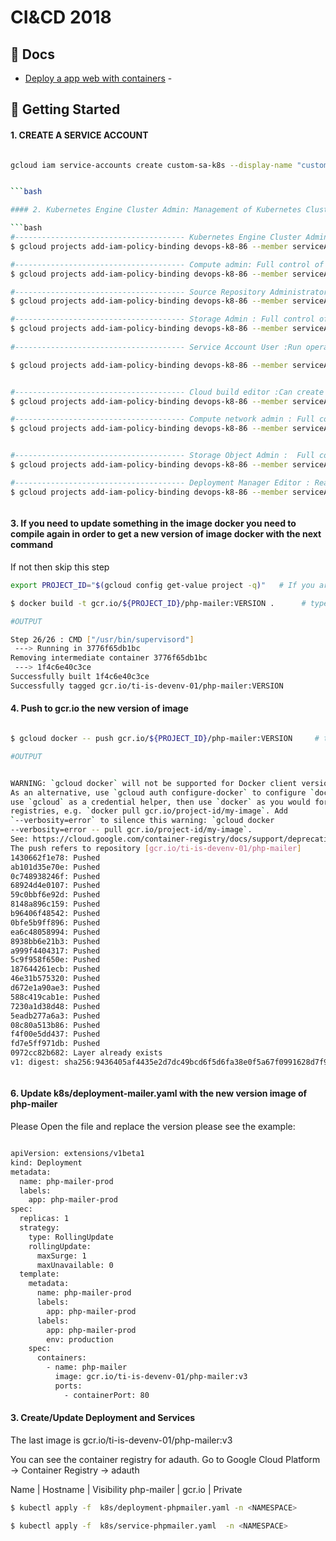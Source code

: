 # CI&CD 2018

## 📖 Docs
* [Deploy a app web with containers](https://cloud.google.com/kubernetes-engine/docs/tutorials/hello-app) -


## 🚀 Getting Started

#### 1. CREATE A SERVICE ACCOUNT

```bash

gcloud iam service-accounts create custom-sa-k8s --display-name "custom-sa-k8s"


```bash

#### 2. Kubernetes Engine Cluster Admin: Management of Kubernetes Clusters.

```bash
#-------------------------------------- Kubernetes Engine Cluster Admin: Management of Kubernetes Clusters. --------------------------------------
$ gcloud projects add-iam-policy-binding devops-k8-86 --member serviceAccount:custom-sa-k8s@devops-k8-86.iam.gserviceaccount.com --role roles/container.clusterAdmin 

#-------------------------------------- Compute admin: Full control of all Compute Engine resources. --------------------------------------
$ gcloud projects add-iam-policy-binding devops-k8-86 --member serviceAccount:custom-sa-k8s@devops-k8-86.iam.gserviceaccount.com --role roles/compute.admin 

#-------------------------------------- Source Repository Administrator: Admin access to repositories --------------------------------------
$ gcloud projects add-iam-policy-binding devops-k8-86 --member serviceAccount:custom-sa-k8s@devops-k8-86.iam.gserviceaccount.com --role roles/source.admin 

#-------------------------------------- Storage Admin :	Full control of GCS resources.. --------------------------------------
$ gcloud projects add-iam-policy-binding devops-k8-86 --member serviceAccount:custom-sa-k8s@devops-k8-86.iam.gserviceaccount.com --role roles/storage.admin
		
#-------------------------------------- Service Account User :Run operations as the service account. --------------------------------------

$ gcloud projects add-iam-policy-binding devops-k8-86 --member serviceAccount:custom-sa-k8s@devops-k8-86.iam.gserviceaccount.com --role roles/iam.serviceAccountUser


#-------------------------------------- Cloud build editor :Can create and cancel builds. --------------------------------------
$ gcloud projects add-iam-policy-binding devops-k8-86 --member serviceAccount:custom-sa-k8s@devops-k8-86.iam.gserviceaccount.com --role roles/cloudbuild.builds.editor

#-------------------------------------- Compute network admin : Full control of Compute Engine networking resources. --------------------------------------
$ gcloud projects add-iam-policy-binding devops-k8-86 --member serviceAccount:custom-sa-k8s@devops-k8-86.iam.gserviceaccount.com --role roles/compute.networkAdmin


#-------------------------------------- Storage Object Admin :  Full control of GCS objects... --------------------------------------
$ gcloud projects add-iam-policy-binding devops-k8-86 --member serviceAccount:custom-sa-k8s@devops-k8-86.iam.gserviceaccount.com --role roles/storage.admin

#-------------------------------------- Deployment Manager Editor : Read and Write access to all Deployment Manager resources. --------------------------------------
$ gcloud projects add-iam-policy-binding devops-k8-86 --member serviceAccount:custom-sa-k8s@devops-k8-86.iam.gserviceaccount.com --role roles/deploymentmanager.editor



```

#### 3. If you need to update something in the image docker you need to compile again in order to get a new version of image docker with the next command
If not then skip this step

```bash
export PROJECT_ID="$(gcloud config get-value project -q)"   # If you are using Cloud Shell

$ docker build -t gcr.io/${PROJECT_ID}/php-mailer:VERSION .      # type in version the correct version of image according the step 3. 

#OUTPUT

Step 26/26 : CMD ["/usr/bin/supervisord"]
 ---> Running in 3776f65db1bc
Removing intermediate container 3776f65db1bc
 ---> 1f4c6e40c3ce
Successfully built 1f4c6e40c3ce
Successfully tagged gcr.io/ti-is-devenv-01/php-mailer:VERSION

```

#### 4. Push to gcr.io the new version of image


```bash

$ gcloud docker -- push gcr.io/${PROJECT_ID}/php-mailer:VERSION     # type in version the correct version of image. 

#OUTPUT


WARNING: `gcloud docker` will not be supported for Docker client versions above 18.03.
As an alternative, use `gcloud auth configure-docker` to configure `docker` to
use `gcloud` as a credential helper, then use `docker` as you would for non-GCR
registries, e.g. `docker pull gcr.io/project-id/my-image`. Add
`--verbosity=error` to silence this warning: `gcloud docker
--verbosity=error -- pull gcr.io/project-id/my-image`.
See: https://cloud.google.com/container-registry/docs/support/deprecation-notices#gcloud-docker
The push refers to repository [gcr.io/ti-is-devenv-01/php-mailer]
1430662f1e78: Pushed
ab101d35e70e: Pushed
0c748938246f: Pushed
68924d4e0107: Pushed
59c0bbf6e92d: Pushed
8148a896c159: Pushed
b96406f48542: Pushed
0bfe5b9ff896: Pushed
ea6c48058994: Pushed
8938bb6e21b3: Pushed
a999f4404317: Pushed
5c9f958f650e: Pushed
187644261ecb: Pushed
46e31b575320: Pushed
d672e1a90ae3: Pushed
588c419cab1e: Pushed
7230a1d38d48: Pushed
5eadb277a6a3: Pushed
08c80a513b86: Pushed
f4f00e5dd437: Pushed
fd7e5ff971db: Pushed
0972cc82b682: Layer already exists
v1: digest: sha256:9436405af4435e2d7dc49bcd6f5d6fa38e0f5a67f0991628d7f9a1f92a8799a8 size: 4926



```

#### 6. Update k8s/deployment-mailer.yaml with the new version image of php-mailer
Please Open the file and replace the version
please see the example:

```bash

apiVersion: extensions/v1beta1
kind: Deployment
metadata:
  name: php-mailer-prod
  labels:
    app: php-mailer-prod
spec:
  replicas: 1
  strategy:
    type: RollingUpdate
    rollingUpdate:
      maxSurge: 1
      maxUnavailable: 0
  template:
    metadata:
      name: php-mailer-prod
      labels:
        app: php-mailer-prod
      labels:
        app: php-mailer-prod
        env: production
    spec:
      containers:
        - name: php-mailer
          image: gcr.io/ti-is-devenv-01/php-mailer:v3
          ports:
            - containerPort: 80

```


#### 3. Create/Update Deployment and Services
The last image is gcr.io/ti-is-devenv-01/php-mailer:v3

You can see the container registry for adauth.
Go to Google Cloud Platform -> Container Registry -> adauth

Name                     |  Hostname     | Visibility
php-mailer               | gcr.io        | Private


```bash
$ kubectl apply -f  k8s/deployment-phpmailer.yaml -n <NAMESPACE>

$ kubectl apply -f  k8s/service-phpmailer.yaml  -n <NAMESPACE>


```




